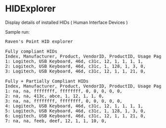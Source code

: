 # HIDExplorer
Display details of installed HIDs ( Human Interface Devices )

Sample run:

<pre>
Raven's Point HID explorer

Fully compliant HIDs
Index, Manufacturer, Product, VendorID, ProductID, Usage Page, Usage, Nodes, Buttons, Values,
1: Logitech, USB Keyboard, 46d, c31c, 12, 1, 1, 1, 1,
2: Logitech, USB Keyboard, 46d, c31c, 1, 128, 1, 3, 0,
3: Logitech, USB Keyboard, 46d, c31c, 12, 1, 1, 21, 0,

Fully + Partially Compliant HIDs
Index, Manufacturer, Product, VendorID, ProductID, Usage Page, Usage, Nodes, Buttons, Values,
1: na, na, ffffffff, ffffffff, 0, 0, 0, 0, 0,
2: na, na, 413c, abce, 1, 12, 1, 1, 0,
3: na, na, ffffffff, ffffffff, 0, 0, 0, 0, 0,
4: Logitech, USB Keyboard, 46d, c31c, 12, 1, 1, 1, 1,
5: Logitech, USB Keyboard, 46d, c31c, 1, 128, 1, 3, 0,
6: Logitech, USB Keyboard, 46d, c31c, 12, 1, 1, 21, 0,
7: na, na, feeb, deef, 12, 1, 1, 10, 0,

</pre>
